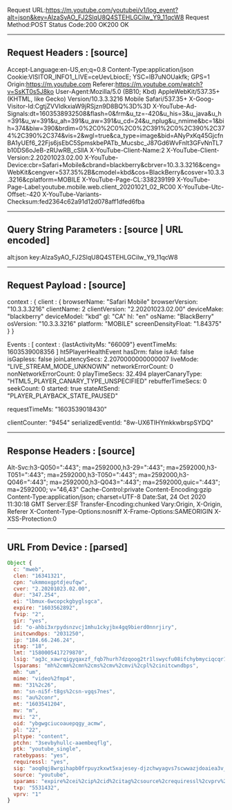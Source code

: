 Request URL:https://m.youtube.com/youtubei/v1/log_event?alt=json&key=AIzaSyAO_FJ2SlqU8Q4STEHLGCilw_Y9_11qcW8
Request Method:POST
Status Code:200 OK200 OK

--------------------------
Request Headers : [source]
--------------------------

Accept-Language:en-US,en;q=0.8
Content-Type:application/json
Cookie:VISITOR_INFO1_LIVE=ceUevLbiocE; YSC=lB7uNOUakfk; GPS=1
Origin:https://m.youtube.com
Referer:https://m.youtube.com/watch?v=SsKT0s5J8ko
User-Agent:Mozilla/5.0 (BB10; Kbd) AppleWebKit/537.35+ (KHTML, like Gecko) Version/10.3.3.3216 Mobile Safari/537.35+
X-Goog-Visitor-Id:CgtjZVVldkxiaW9jRSjzn9D8BQ%3D%3D
X-YouTube-Ad-Signals:dt=1603538932508&flash=0&frm&u_tz=-420&u_his=3&u_java&u_h=391&u_w=391&u_ah=391&u_aw=391&u_cd=24&u_nplug&u_nmime&bc=1&bih=374&biw=390&brdim=0%2C0%2C0%2C0%2C391%2C0%2C390%2C374%2C390%2C374&vis=2&wgl=true&ca_type=image&bid=ANyPxKq45GjcfnBA1yUEf6_22Fjs6jsEbC5SpmskbePATb_Mucsbc_J87Gd6WvFnlt3GFvNnTL7b10DS6oJeB-zRUwRB_cSllA
X-YouTube-Client-Name:2
X-YouTube-Client-Version:2.20201023.02.00
X-YouTube-Device:cbr=Safari+Mobile&cbrand=blackberry&cbrver=10.3.3.3216&ceng=WebKit&cengver=537.35%2B&cmodel=kbd&cos=BlackBerry&cosver=10.3.3.3216&cplatform=MOBILE
X-YouTube-Page-CL:338239199
X-YouTube-Page-Label:youtube.mobile.web.client_20201021_02_RC00
X-YouTube-Utc-Offset:-420
X-YouTube-Variants-Checksum:fed2364c62a91d12d078aff1dfed6fba

------------------------------------------------
Query String Parameters : [source | URL encoded]
------------------------------------------------

alt:json
key:AIzaSyAO_FJ2SlqU8Q4STEHLGCilw_Y9_11qcW8

--------------------------
Request Payload : [source]
--------------------------

context : {
	client : {
		browserName: "Safari Mobile"
		browserVersion: "10.3.3.3216"
		clientName: 2
		clientVersion: "2.20201023.02.00"
		deviceMake: "blackberry"
		deviceModel: "kbd"
		gl: "CA"
		hl: "en"
		osName: "BlackBerry"
		osVersion: "10.3.3.3216"
		platform: "MOBILE"
		screenDensityFloat: "1.84375"
	}
}

Events : [
	context : {lastActivityMs: "66009"}
	eventTimeMs: 1603539008356
]
ht5PlayerHealthEvent
hasDrm: false
isAd: false
isGapless: false
joinLatencySecs: 2.2070000000000007
liveMode: "LIVE_STREAM_MODE_UNKNOWN"
networkErrorCount: 0
nonNetworkErrorCount: 0
playTimeSecs: 32.494
playerCanaryType: "HTML5_PLAYER_CANARY_TYPE_UNSPECIFIED"
rebufferTimeSecs: 0
seekCount: 0
started: true
stateAtSend: "PLAYER_PLAYBACK_STATE_PAUSED"

requestTimeMs: "1603539018430"

clientCounter: "9454"
serializedEventId: "8w-UX6TIHYmkkwbrspSYDQ"

---------------------------
Response Headers : [source]
---------------------------

Alt-Svc:h3-Q050=":443"; ma=2592000,h3-29=":443"; ma=2592000,h3-T051=":443"; ma=2592000,h3-T050=":443"; ma=2592000,h3-Q046=":443"; ma=2592000,h3-Q043=":443"; ma=2592000,quic=":443"; ma=2592000; v="46,43"
Cache-Control:private
Content-Encoding:gzip
Content-Type:application/json; charset=UTF-8
Date:Sat, 24 Oct 2020 11:30:18 GMT
Server:ESF
Transfer-Encoding:chunked
Vary:Origin, X-Origin, Referer
X-Content-Type-Options:nosniff
X-Frame-Options:SAMEORIGIN
X-XSS-Protection:0

--------------------------
URL From Device : [parsed]
--------------------------

```javascript
Object {
  c: "mweb",
  clen: "16341321",
  cpn: "ukmmoxgptdjeufqw",
  cver: "2.20201023.02.00",
  dur: "347.254",
  ei: "lbmux-6wcopckgbyglsgca",
  expire: "1603562892",
  fvip: "2",
  gir: "yes",
  id: "o-ahbi3xrpydsnzvcj1mhu1ckyjbx4gq9bierd0nnrjiry",
  initcwndbps: "2031250",
  ip: "184.66.246.24",
  itag: "18",
  lmt: "1580005417279870",
  lsig: "ag3c_xawrqigyqaxzf_fqb7hurh7dzqoog2tr1lswycfu08ifchybmyciqcqr1cosmiuju2ojz6wpnmh_mpombrc2hmoxjefv8jckg%3d%3d",
  lsparams: "mh%2cmm%2cmn%2cms%2cmv%2cmvi%2cpl%2cinitcwndbps",
  mh: "um",
  mime: "video%2fmp4",
  mm: "31%2c26",
  mn: "sn-ni5f-t8gs%2csn-vgqs7nes",
  ms: "au%2conr",
  mt: "1603541204",
  mv: "m",
  mvi: "2",
  oid: "ybgwgciucoauepqgy_acmw",
  pl: "22",
  pltype: "content",
  ptchn: "3sevbyhullc-aaembeqflg",
  ptk: "youtube_single",
  ratebypass: "yes",
  requiressl: "yes",
  sig: "aoq0qj8wrgihapb0frpuyzkxwt5xajesey-djzchwyagvs7scwwazjdoaiea3v_iiur2k--sjpcg-hpa5ano1rj71tbdfko0ndyyhja%3d",
  source: "youtube",
  sparams: "expire%2cei%2cip%2cid%2citag%2csource%2crequiressl%2cvprv%2cmime%2cgir%2cclen%2cratebypass%2cdur%2clmt",
  txp: "5531432",
  vprv: "1"
}
```

